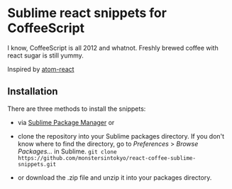 # Sublime react snippets for CoffeeScript

I know, CoffeeScript is all 2012 and whatnot. Freshly brewed coffee with react sugar is still yummy.

Inspired by [atom-react](https://github.com/orktes/atom-react)


## Installation

There are three methods to install the snippets:

* via [Sublime Package Manager](https://packagecontrol.io/) or

* clone the repository into your Sublime packages directory. If you don't know where to find the directory, go to *Preferences* > *Browse Packages...* in Sublime. `git clone https://github.com/monstersintokyo/react-coffee-sublime-snippets.git`

* or download the .zip file and unzip it into your packages directory.
